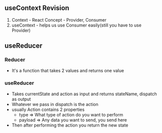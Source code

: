## useContext Revision

1. Context - React Concept - Provider, Consumer
2. useContext - helps us use Consumer easily(still you have to use Provider)

## useReducer

### Reducer
- It's a function that takes 2 values and returns one value

### useReducer
- Takes currentState and action as input and returns stateName, dispatch as output
- Whatever we pass in dispatch is the action
- usually Action contains 2 properties
  - type => What type of action do you want to perform
  - payload => Any data you want to send, you send here
- Then after performing the action you return the new state